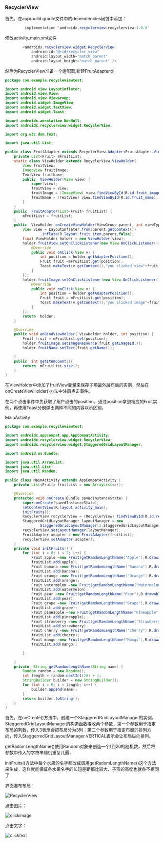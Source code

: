 ### RecyclerView

首先，在app/build.gradle文件中的dependencies闭包中添加：

```java
         implementation 'androidx.recyclerview:recyclerview:1.0.0'
```

修改activity_main.xml文件

```java
        <androidx.recyclerview.widget.RecyclerView
            android:id="@+id/recycler_view"
            android:layout_width="match_parent"
            android:layout_height="match_parent" />
```

然后为RecyclerView准备一个适配器,新建FruitAdapter类

```java
package com.example.recycleviewtest;

import android.view.LayoutInflater;
import android.view.View;
import android.view.ViewGroup;
import android.widget.ImageView;
import android.widget.TextView;
import android.widget.Toast;

import androidx.annotation.NonNull;
import androidx.recyclerview.widget.RecyclerView;

import org.w3c.dom.Text;

import java.util.List;

public class FruitAdapter extends RecyclerView.Adapter<FruitAdapter.ViewHolder> {
    private List<Fruit> mFruitList;
    static class ViewHolder extends RecyclerView.ViewHolder{
        View fruitView;
        ImageView fruitImage;
        TextView fruitName;
        public  ViewHolder(View view) {
            super(view);
            fruitView = view;
            fruitImage = (ImageView) view.findViewById(R.id.fruit_image);
            fruitName = (TextView) view.findViewById(R.id.fruit_name);
        }
    }
    public  FruitAdapter(List<Fruit> fruitList) {
        mFruitList = fruitList;
    }
    public  ViewHolder onCreateViewHolder(ViewGroup parent, int viewType) {
        View view = LayoutInflater.from(parent.getContext())
                .inflate(R.layout.fruit_item,parent,false);
        final ViewHolder holder = new ViewHolder(view);
        holder.fruitView.setOnClickListener(new View.OnClickListener(){
            @Override
            public void onClick(View v) {
                int position = holder.getAdapterPosition();
                Fruit fruit =mFruitList.get(position);
                Toast.makeText(v.getContext(),"you clicked view"+fruit.getName(),Toast.LENGTH_SHORT).show();
            }
        });
        holder.fruitImage.setOnClickListener(new View.OnClickListener() {
            @Override
            public void onClick(View v) {
                int position = holder.getAdapterPosition();
                Fruit fruit = mFruitList.get(position);
                Toast.makeText(v.getContext(),"you clicked image"+fruit.getName(),Toast.LENGTH_SHORT).show();
            }
        });
        return  holder;
    }

    @Override
    public void onBindViewHolder( ViewHolder holder, int position) {
        Fruit fruit = mFruitList.get(position);
        holder.fruitImage.setImageResource(fruit.getImageId());
        holder.fruitName.setText(fruit.getName());

    }
    public  int getItemCount(){
        return  mFruitList.size();
    }
}

```

在ViewHolder中添加了fruitView变量来保存子项最外层布局的实例，然后在onCreateViewHolder()方法中注册点击事件。

在两个点击事件中先获取了用户点击的position。通过position拿到相应的Fruit实例，再使用Toast分别弹出两种不同的内容以示区别。

MainActivity

```java
package com.example.recycleviewtest;

import androidx.appcompat.app.AppCompatActivity;
import androidx.recyclerview.widget.RecyclerView;
import androidx.recyclerview.widget.StaggeredGridLayoutManager;

import android.os.Bundle;

import java.util.ArrayList;
import java.util.List;
import java.util.Random;

public class MainActivity extends AppCompatActivity {
    private List<Fruit> fruitList = new ArrayList<>();

    @Override
    protected void onCreate(Bundle savedInstanceState) {
        super.onCreate(savedInstanceState);
        setContentView(R.layout.activity_main);
        initFruits();
        RecyclerView recyclerView = (RecyclerView) findViewById(R.id.recycler_view);
        StaggeredGridLayoutManager layoutManager = new
                StaggeredGridLayoutManager(3,StaggeredGridLayoutManager.VERTICAL);
        recyclerView.setLayoutManager(layoutManager);
        FruitAdapter adapter = new FruitAdapter(fruitList);
        recyclerView.setAdapter(adapter);
    }
    private void initFruits() {
        for (int i = 0; i < 2; i++) {
            Fruit apple =new Fruit(getRamdomLengthName("Apple"),R.drawable.apple_pic);
            fruitList.add(apple);
            Fruit banana =new Fruit(getRamdomLengthName("Banana"),R.drawable.banana_pic);
            fruitList.add(banana);
            Fruit orange =new Fruit(getRamdomLengthName("Orange"),R.drawable.orange_pic);
            fruitList.add(orange);
            Fruit watermelon =new Fruit(getRamdomLengthName("Watermelon"),R.drawable.watermelon_pic);
            fruitList.add(watermelon);
            Fruit pear =new Fruit(getRamdomLengthName("Pear"),R.drawable.pear_pic);
            fruitList.add(pear);
            Fruit grape =new Fruit(getRamdomLengthName("Grape"),R.drawable.grape_pic);
            fruitList.add(grape);
            Fruit pineapple =new Fruit(getRamdomLengthName("Pineapple"),R.drawable.pineapple_pic);
            fruitList.add(pineapple);
            Fruit strawberry =new Fruit(getRamdomLengthName("Strawberry"),R.drawable.strawberry_pic);
            fruitList.add(strawberry);
            Fruit cherry =new Fruit(getRamdomLengthName("Cherry"),R.drawable.cherry_pic);
            fruitList.add(cherry);
            Fruit mango =new Fruit(getRamdomLengthName("Mango"),R.drawable.mango_pic);
            fruitList.add(mango);

        }

    }
    private  String getRamdomLengthName(String name) {
        Random random = new Random();
        int length = random.nextInt(20) + 1;
        StringBuilder builder = new StringBuilder();
        for (int i = 0; i < length; i++) {
            builder.append(name);
        }
        return builder.toString();
    }
}
```

首先，在onCreate()方法中，创建一个StaggeredGridLayoutManager的实例。StaggeredGridLayoutManager的构造函数接收两个参数，第一个参数用于指定布局的列数，传入3表示会把布局分为3列：第二个参数用于指定布局的排列方向，传入StaggerredGridLayoutManager.VERTICAL表示会让布局纵向排列。

getRadomLengthName()使用Random对象来创造一个1到20的随机数，然后将参数中传入的字符串随机重复几遍，

initFruits()方法中每个水果的名字都改成调用getRadomLengthName()这个方法来生成，这样就能保证各水果名字的长短差距都比较大，子项的高度也就各不相同了

界面瀑布布局：

![RecyclerView](https://github.com/PengFeisupper/2018118122_Android/blob/homework/RecyclerviewTest/%E6%88%AA%E5%9B%BE/Recycleview.png)

点击图片：

![clickimage](https://github.com/PengFeisupper/2018118122_Android/blob/homework/RecyclerviewTest/%E6%88%AA%E5%9B%BE/clickimage.png)

点击文字：

![clicktext](https://github.com/PengFeisupper/2018118122_Android/blob/homework/RecyclerviewTest/%E6%88%AA%E5%9B%BE/clickview.png)

